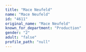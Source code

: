 ```yaml
---
title: "Mace Neufeld"
name: "Mace Neufeld"
id: "4611"
original_name: "Mace Neufeld"
known_for_department: "Production"
gender: "2"
adult: "false"
profile_path: "null"
---
```

